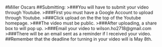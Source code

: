 <br/>
#Miller Oscars
##Submitting:
>###You will have to submit your video through Youtube. 
>###First you must have a Google Account to upload through Youtube. 
>###Click upload on the the top of the Youtube homepage. 
>###The video must be public.
>###After uploading, a share box to will pop up.
>###Email your video to wilson.ho2718@gmail.com
>###There will be an email sent as a reminder if I received your video.
##Remember that the deadline for turning in your video will is May 8th.
